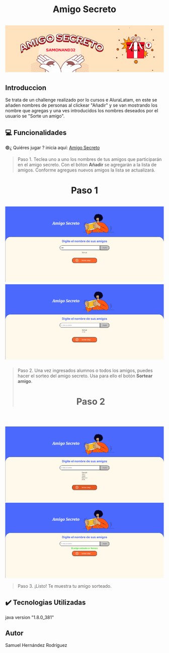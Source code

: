 <h1 align="center"> Amigo Secreto
  <br />
  <br />
  <img src="https://github.com/SAMONAND32/Amigo-Secreto/blob/main/assets/portada.png" alt="https://samonand32.github.io/Amigo-Secreto/">
</h1>

## Introduccion

Se trata de un challenge realizado por lo cursos e AluraLatam, en este se añaden nombres de personas al clickear "Añadir" 
y se van mostrando los nombre que agregas y una ves introducidos los nombres deseados por el usuario se "Sorte un amigo".

## :computer: Funcionalidades

🟢¿ Quiéres jugar ? inicia aquí:  <a href="https://samonand32.github.io/Amigo-Secreto/"> Amigo Secreto </a>
  
> Paso 1. Teclea uno a uno los nombres de tus amigos que participarán en el amigo secreto. Con el bóton <b>Añadir</b> se agregarán a la lista de amigos. Conforme agregues nuevos amigos la lista se actualizará.
  <h1 align="center"> Paso 1
  <br />
  <br />
    <img src="https://github.com/SAMONAND32/Amigo-Secreto/blob/main/assets/1.png">
    <img src="https://github.com/SAMONAND32/Amigo-Secreto/blob/main/assets/2.png">
  </h1>

> Paso 2. Una vez ingresados alumnos o todos los amigos, puedes hacer el sorteo del amigo secreto. Usa para ello el botón <b>Sortear amigo</b>. 
    <h1 align="center"> Paso 2
  <br />
  <br />
    <img src="https://github.com/SAMONAND32/Amigo-Secreto/blob/main/assets/4.png">
    <img src="https://github.com/SAMONAND32/Amigo-Secreto/blob/main/assets/5.png">
  </h1>

> Paso 3. ¡Listo! Te muestra tu amigo sorteado.

## :heavy_check_mark: Tecnologias Utilizadas

java version "1.8.0_381"

## Autor

Samuel Hernández Rodríguez
